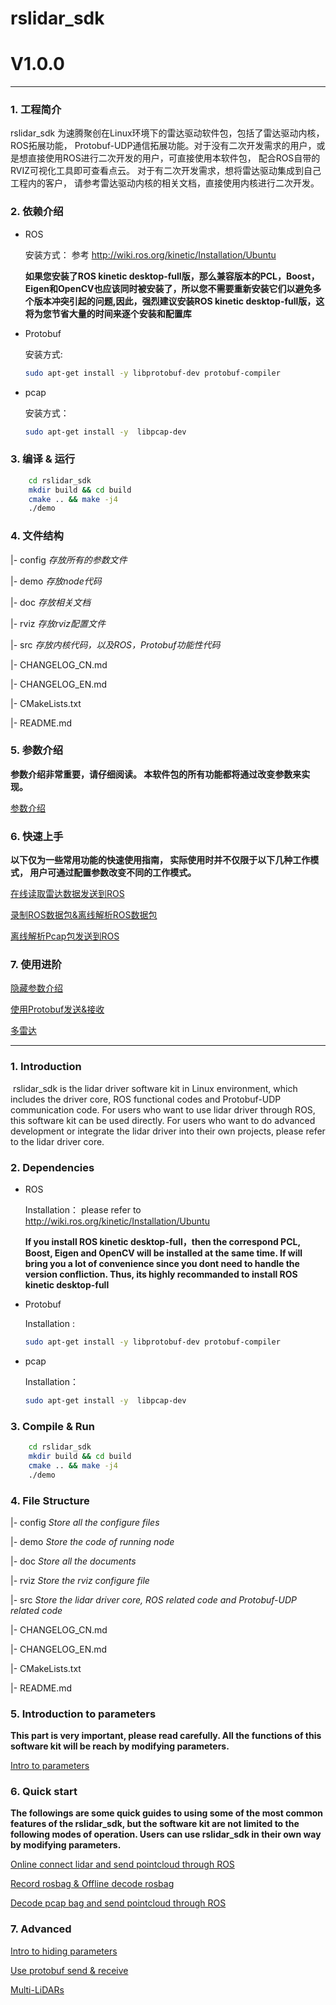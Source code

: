 # **rslidar_sdk** 

# **V1.0.0**



---



### 1. 工程简介
  rslidar_sdk 为速腾聚创在Linux环境下的雷达驱动软件包，包括了雷达驱动内核， ROS拓展功能， Protobuf-UDP通信拓展功能。对于没有二次开发需求的用户，或是想直接使用ROS进行二次开发的用户，可直接使用本软件包， 配合ROS自带的RVIZ可视化工具即可查看点云。 对于有二次开发需求，想将雷达驱动集成到自己工程内的客户， 请参考雷达驱动内核的相关文档，直接使用内核进行二次开发。



### 2. 依赖介绍

- ROS 

  安装方式： 参考 http://wiki.ros.org/kinetic/Installation/Ubuntu 

  **如果您安装了ROS kinetic desktop-full版，那么兼容版本的PCL，Boost，Eigen和OpenCV也应该同时被安装了，所以您不需要重新安装它们以避免多个版本冲突引起的问题,因此，强烈建议安装ROS kinetic desktop-full版，这将为您节省大量的时间来逐个安装和配置库**

- Protobuf 

  安装方式:

  ```sh
  sudo apt-get install -y libprotobuf-dev protobuf-compiler
  ```

- pcap 

  安装方式：

  ```sh
  sudo apt-get install -y  libpcap-dev
  ```



### 3. 编译 & 运行

```sh
    cd rslidar_sdk
    mkdir build && cd build
    cmake .. && make -j4
    ./demo
```



### 4. 文件结构

|- config												*存放所有的参数文件*

|- demo												*存放node代码*

|- doc													*存放相关文档*

|- rviz													*存放rviz配置文件*

|- src													 *存放内核代码，以及ROS，Protobuf功能性代码*

|- CHANGELOG_CN.md					 

|- CHANGELOG_EN.md

|- CMakeLists.txt

|- README.md



### 5. 参数介绍

**参数介绍非常重要，请仔细阅读。 本软件包的所有功能都将通过改变参数来实现。**

[参数介绍](doc/intro/parameter_intro.md)



### 6. 快速上手

**以下仅为一些常用功能的快速使用指南， 实际使用时并不仅限于以下几种工作模式， 用户可通过配置参数改变不同的工作模式。**

[在线读取雷达数据发送到ROS](doc/howto/how_to_online_send_pointcloud_ros.md)

[录制ROS数据包&离线解析ROS数据包](doc/howto/how_to_record_and_offline_decode_rosbag.md)

[离线解析Pcap包发送到ROS](doc/howto/how_to_offline_decode_pcap.md)



### 7. 使用进阶

[隐藏参数介绍](doc/intro/hiding_parameters_intro.md)

[使用Protobuf发送&接收](doc/howto/how_to_use_protobuf_function.md)

[多雷达](doc/howto/how_to_use_multi_lidars.md)





---



### 1. Introduction

​	rslidar_sdk is the lidar driver software kit in Linux environment, which includes the driver core, ROS functional codes and Protobuf-UDP communication code. For users who want to use lidar driver through ROS, this software kit can be used directly. For users who want to do advanced development or integrate the lidar driver into their own projects, please refer to the lidar driver core. 



### 2. Dependencies

- ROS 

  Installation： please refer to  http://wiki.ros.org/kinetic/Installation/Ubuntu 

  **If you install ROS kinetic desktop-full，then the correspond PCL, Boost, Eigen and OpenCV will be installed at the same time. If will bring you a lot of convenience since you dont need to handle the version confliction. Thus, its highly recommanded to install ROS kinetic desktop-full**

- Protobuf 

  Installation :

  ```sh
  sudo apt-get install -y libprotobuf-dev protobuf-compiler
  ```

- pcap 

  Installation：

  ```sh
  sudo apt-get install -y  libpcap-dev
  ```



### 3. Compile & Run

```sh
    cd rslidar_sdk
    mkdir build && cd build
    cmake .. && make -j4
    ./demo
```



### 4. File Structure

|- config												*Store all the configure files*

|- demo												*Store the code of running node* 

|- doc													*Store all the documents*

|- rviz													*Store the rviz configure file*

|- src													 *Store the lidar driver core, ROS related code and Protobuf-UDP related code*

|- CHANGELOG_CN.md					 

|- CHANGELOG_EN.md

|- CMakeLists.txt

|- README.md



### 5. Introduction to parameters

**This part is very important, please read carefully. All the functions of this software kit will be reach by modifying parameters.**

[Intro to parameters](doc/intro/parameter_intro.md)



### 6. Quick start

**The followings are some quick guides to using some of the most common features of the rslidar_sdk, but the software kit are not limited to the following modes of operation. Users can use rslidar_sdk in their own way by modifying parameters.**

[Online connect lidar and send pointcloud through ROS](doc/howto/how_to_online_send_pointcloud_ros.md)

[Record rosbag & Offline decode rosbag](doc/howto/how_to_record_and_offline_decode_rosbag.md)

[Decode pcap bag and send pointcloud through ROS](doc/howto/how_to_offline_decode_pcap.md)



### 7. Advanced

[Intro to hiding parameters](doc/intro/hiding_parameters_intro.md)

[Use protobuf send & receive](doc/howto/how_to_use_protobuf_function.md)

[Multi-LiDARs](doc/howto/how_to_use_multi_lidars.md)
